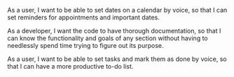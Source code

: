 As a user, I want to be able to set dates on a calendar by voice, so that I can set reminders for appointments and important dates.

As a developer, I want the code to have thorough documentation, so that I can know the functionality and goals of any section without having to needlessly spend time trying to figure out its purpose.

As a user, I want to be able to set tasks and mark them as done by voice, so that I can have a more productive to-do list.